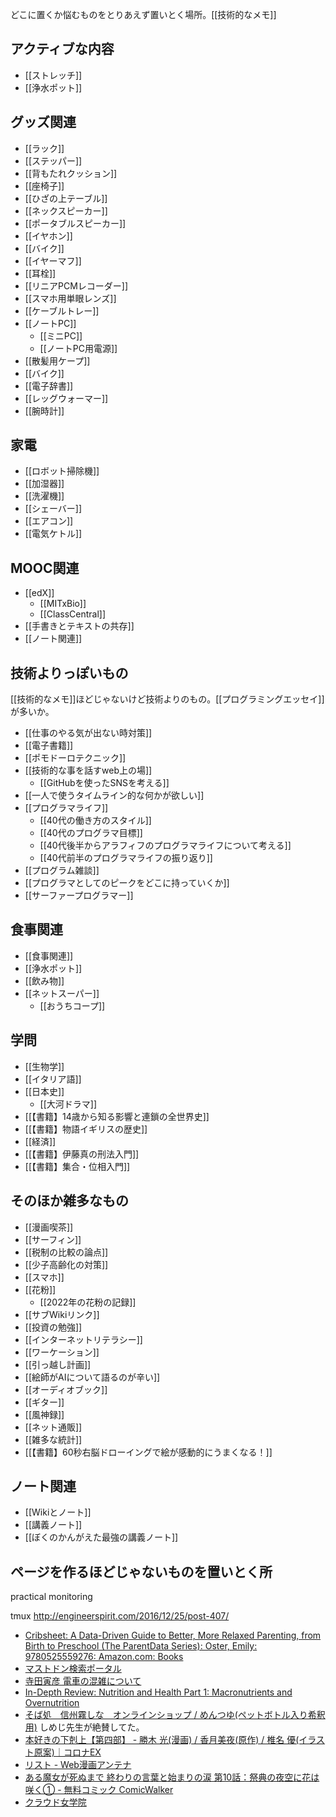 どこに置くか悩むものをとりあえず置いとく場所。[[技術的なメモ]]

## アクティブな内容

- [[ストレッチ]]
- [[浄水ポット]]

## グッズ関連

- [[ラック]]
- [[ステッパー]]
- [[背もたれクッション]]
- [[座椅子]]
- [[ひざの上テーブル]]
- [[ネックスピーカー]]
- [[ポータブルスピーカー]]
- [[イヤホン]]
- [[バイク]]
- [[イヤーマフ]]
- [[耳栓]]
- [[リニアPCMレコーダー]]
- [[スマホ用単眼レンズ]]
- [[ケーブルトレー]]
- [[ノートPC]]
   - [[ミニPC]]
   - [[ノートPC用電源]]
- [[散髪用ケープ]]
- [[バイク]]
- [[電子辞書]]
- [[レッグウォーマー]]
- [[腕時計]]

## 家電

- [[ロボット掃除機]]
- [[加湿器]]
- [[洗濯機]]
- [[シェーバー]]
- [[エアコン]]
- [[電気ケトル]]

## MOOC関連

- [[edX]]
   - [[MITxBio]]
   - [[ClassCentral]]
- [[手書きとテキストの共存]]
- [[ノート関連]]

## 技術よりっぽいもの

[[技術的なメモ]]ほどじゃないけど技術よりのもの。[[プログラミングエッセイ]]が多いか。

- [[仕事のやる気が出ない時対策]]
- [[電子書籍]]
- [[ポモドーロテクニック]]
- [[技術的な事を話すweb上の場]]
  - [[GitHubを使ったSNSを考える]]
- [[一人で使うタイムライン的な何かが欲しい]]
- [[プログラマライフ]]
  - [[40代の働き方のスタイル]]
  - [[40代のプログラマ目標]]
  - [[40代後半からアラフィフのプログラマライフについて考える]]
  - [[40代前半のプログラマライフの振り返り]]
- [[プログラム雑談]]
- [[プログラマとしてのピークをどこに持っていくか]]
- [[サーファープログラマー]]

## 食事関連

- [[食事関連]]
- [[浄水ポット]]
- [[飲み物]]
- [[ネットスーパー]]
  - [[おうちコープ]]

## 学問

- [[生物学]]
- [[イタリア語]]
- [[日本史]]
  - [[大河ドラマ]]
- [[【書籍】14歳から知る影響と連鎖の全世界史]]
- [[【書籍】物語イギリスの歴史]]
- [[経済]]
- [[【書籍】伊藤真の刑法入門]]
- [[【書籍】集合・位相入門]]

## そのほか雑多なもの

- [[漫画喫茶]]
- [[サーフィン]]
- [[税制の比較の論点]]
- [[少子高齢化の対策]]
- [[スマホ]]
- [[花粉]]
  - [[2022年の花粉の記録]]
- [[サブWikiリンク]]
- [[投資の勉強]]
- [[インターネットリテラシー]]
- [[ワーケーション]]
- [[引っ越し計画]]
- [[絵師がAIについて語るのが辛い]]
- [[オーディオブック]]
- [[ギター]]
- [[風神録]]
- [[ネット通販]]
- [[雑多な統計]]
- [[【書籍】60秒右脳ドローイングで絵が感動的にうまくなる！]]

## ノート関連

- [[Wikiとノート]]
- [[講義ノート]]
- [[ぼくのかんがえた最強の講義ノート]]

## ページを作るほどじゃないものを置いとく所

practical monitoring

tmux
http://engineerspirit.com/2016/12/25/post-407/

- [Cribsheet: A Data-Driven Guide to Better, More Relaxed Parenting, from Birth to Preschool (The ParentData Series): Oster, Emily: 9780525559276: Amazon.com: Books](https://www.amazon.com/Cribsheet-Data-Driven-Relaxed-Parenting-Preschool/dp/0525559272/)
- [マストドン検索ポータル](https://msearch.fediverse.media/)
- [寺田寅彦 電車の混雑について](https://www.aozora.gr.jp/cards/000042/files/2449_11267.html)
- [In-Depth Review: Nutrition and Health Part 1: Macronutrients and Overnutrition](https://www.classcentral.com/report/review-nutrition-and-health-part-1/)
- [そば処　信州霧しな　オンラインショップ / めんつゆ(ペットボトル入り希釈用)](https://www.shinshukirishina.co.jp/products/detail.php?product_id=420) しめじ先生が絶賛してた。
- [本好きの下剋上【第四部】 - 勝木 光(漫画) / 香月美夜(原作) / 椎名 優(イラスト原案)｜コロナEX](https://to-corona-ex.com/comics/20000000051070)
- [リスト - Web漫画アンテナ](https://webcomics.jp/list/t8fjl)
- [ある魔女が死ぬまで 終わりの言葉と始まりの涙 第10話：祭典の夜空に花は咲く① - 無料コミック ComicWalker](https://comic-walker.com/viewer/?cid=KDCW_AM19203824010010_68&dlcl=ja&tw=2)
- [クラウド女学院](https://kurajo.ivory.ne.jp/link/)